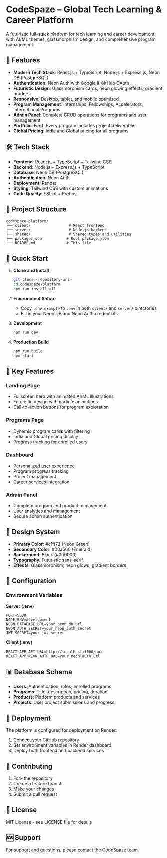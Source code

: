 # CodeSpaze – Global Tech Learning & Career Platform

A futuristic full-stack platform for tech learning and career development with AI/ML themes, glassmorphism design, and comprehensive program management.

## 🚀 Features

- **Modern Tech Stack**: React.js + TypeScript, Node.js + Express.js, Neon DB (PostgreSQL)
- **Authentication**: Neon Auth with Google & GitHub OAuth
- **Futuristic Design**: Glassmorphism cards, neon glowing effects, gradient borders
- **Responsive**: Desktop, tablet, and mobile optimized
- **Program Management**: Internships, Fellowships, Accelerators, International Programs
- **Admin Panel**: Complete CRUD operations for programs and user management
- **Portfolio-First**: Every program includes project deliverables
- **Global Pricing**: India and Global pricing for all programs

## 🛠 Tech Stack

- **Frontend**: React.js + TypeScript + Tailwind CSS
- **Backend**: Node.js + Express.js + TypeScript
- **Database**: Neon DB (PostgreSQL)
- **Authentication**: Neon Auth
- **Deployment**: Render
- **Styling**: Tailwind CSS with custom animations
- **Code Quality**: ESLint + Prettier

## 📁 Project Structure

```
codespaze-platform/
├── client/                 # React frontend
├── server/                 # Node.js backend
├── shared/                 # Shared types and utilities
├── package.json           # Root package.json
└── README.md              # This file
```

## 🚀 Quick Start

1. **Clone and Install**
   ```bash
   git clone <repository-url>
   cd codespaze-platform
   npm run install-all
   ```

2. **Environment Setup**
   - Copy `.env.example` to `.env` in both `client/` and `server/` directories
   - Fill in your Neon DB and Neon Auth credentials

3. **Development**
   ```bash
   npm run dev
   ```

4. **Production Build**
   ```bash
   npm run build
   npm start
   ```

## 🌟 Key Features

### Landing Page
- Fullscreen hero with animated AI/ML illustrations
- Futuristic design with particle animations
- Call-to-action buttons for program exploration

### Programs Page
- Dynamic program cards with filtering
- India and Global pricing display
- Progress tracking for enrolled users

### Dashboard
- Personalized user experience
- Program progress tracking
- Project management
- Career services integration

### Admin Panel
- Complete program and product management
- User analytics and management
- Secure admin authentication

## 🎨 Design System

- **Primary Color**: #c1ff72 (Neon Green)
- **Secondary Color**: #00a560 (Emerald)
- **Background**: Black (#000000)
- **Typography**: Futuristic sans-serif
- **Effects**: Glassmorphism, neon glows, gradient borders

## 🔧 Configuration

### Environment Variables

**Server (.env)**
```
PORT=5000
NODE_ENV=development
NEON_DATABASE_URL=your_neon_db_url
NEON_AUTH_SECRET=your_neon_auth_secret
JWT_SECRET=your_jwt_secret
```

**Client (.env)**
```
REACT_APP_API_URL=http://localhost:5000/api
REACT_APP_NEON_AUTH_URL=your_neon_auth_url
```

## 📊 Database Schema

- **Users**: Authentication, roles, enrolled programs
- **Programs**: Title, description, pricing, duration
- **Products**: Platform products and services
- **Projects**: User project submissions and progress

## 🚀 Deployment

The platform is configured for deployment on Render:

1. Connect your GitHub repository
2. Set environment variables in Render dashboard
3. Deploy both frontend and backend services

## 🤝 Contributing

1. Fork the repository
2. Create a feature branch
3. Make your changes
4. Submit a pull request

## 📄 License

MIT License - see LICENSE file for details

## 🆘 Support

For support and questions, please contact the CodeSpaze team.
